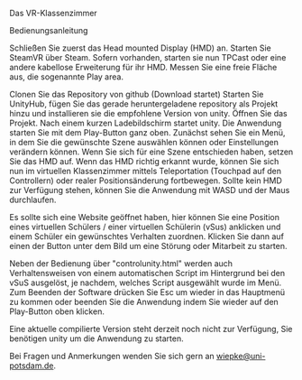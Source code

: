 Das VR-Klassenzimmer

Bedienungsanleitung 

Schließen Sie zuerst das Head mounted Display (HMD) an. 
Starten Sie SteamVR über Steam.
Sofern vorhanden, starten sie nun TPCast oder eine andere kabellose Erweiterung für ihr HMD.
Messen Sie eine freie Fläche aus, die sogenannte Play area.

Clonen Sie das Repository von github (Download startet)
Starten Sie UnityHub, fügen Sie das gerade heruntergeladene repository als Projekt hinzu und installieren sie die empfohlene Version von unity. Öffnen Sie das Projekt.
Nach einem kurzen Ladebildschirm startet unity. Die Anwendung starten Sie mit dem Play-Button ganz oben.
Zunächst sehen Sie ein Menü, in dem Sie die gewünschte Szene auswählen können oder Einstellungen verändern können. Wenn Sie sich für eine Szene entschieden haben, setzen Sie das HMD auf.
Wenn das HMD richtig erkannt wurde, können Sie sich nun im virtuellen Klassenzimmer mittels Teleportation (Touchpad auf den Controllern) oder realer Positionsänderung fortbewegen.
Sollte kein HMD zur Verfügung stehen, können Sie die Anwendung mit WASD und der Maus durchlaufen.

Es sollte sich eine Website geöffnet haben, hier können Sie eine Position eines virtuellen Schülers / einer virtuellen Schülerin (vSus) anklicken und einem Schüler ein gewünschtes Verhalten zuordnen. Klicken Sie dann auf einen der Button unter dem Bild um eine Störung oder Mitarbeit zu starten.

Neben der Bedienung über "controlunity.html" werden auch Verhaltensweisen von einem automatischen Script im Hintergrund bei den vSuS ausgelöst, je nachdem, welches Script ausgewählt wurde im Menü.
Zum Beenden der Software drücken Sie Esc um wieder in das Hauptmenü zu kommen oder beenden Sie die Anwendung indem Sie wieder auf den Play-Button oben klicken.

Eine aktuelle compilierte Version steht derzeit noch nicht zur Verfügung, Sie benötigen unity um die Anwendung zu starten.


Bei Fragen und Anmerkungen wenden Sie sich gern an wiepke@uni-potsdam.de.
